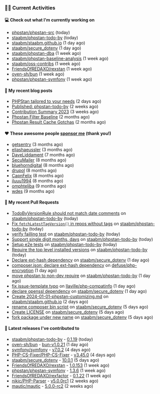 ### 👨‍💻 Current Activities


#### 💻 Check out what I'm currently working on

- [phpstan/phpstan-src](https://github.com/phpstan/phpstan-src) (today)
- [staabm/phpstan-todo-by](https://github.com/staabm/phpstan-todo-by) (today)
- [staabm/staabm.github.io](https://github.com/staabm/staabm.github.io) (1 day ago)
- [staabm/secure_dotenv](https://github.com/staabm/secure_dotenv) (1 day ago)
- [staabm/phpstan-dba](https://github.com/staabm/phpstan-dba) (1 week ago)
- [staabm/phpstan-baseline-analysis](https://github.com/staabm/phpstan-baseline-analysis) (1 week ago)
- [staabm/oss-contribs](https://github.com/staabm/oss-contribs) (1 week ago)
- [FriendsOfREDAXO/rexstan](https://github.com/FriendsOfREDAXO/rexstan) (1 week ago)
- [oven-sh/bun](https://github.com/oven-sh/bun) (1 week ago)
- [phpstan/phpstan-symfony](https://github.com/phpstan/phpstan-symfony) (1 week ago)


#### 📜 My recent blog posts

- [PHPStan tailored to your needs](https://staabm.github.io/2024/01/01/phpstan-customizing.html) (2 days ago)
- [Published: phpstan-todo-by](https://staabm.github.io/2023/12/17/phpstan-todo-by-published.html) (2 weeks ago)
- [Contribution Summary 2023](https://staabm.github.io/2023/12/07/contribution-summary-2023.html) (3 weeks ago)
- [Phpstan Filter Baseline](https://staabm.github.io/2023/10/30/phpstan-filter-baseline.html) (2 months ago)
- [Phpstan Result Cache Gotchas](https://staabm.github.io/2023/10/21/phpstan-result-cache-gotchas.html) (2 months ago)


#### ❤️ These awesome people [sponsor me](https://github.com/sponsors/staabm) (thank you!)

- [getsentry](https://github.com/getsentry) (3 months ago)
- [eliashaeussler](https://github.com/eliashaeussler) (3 months ago)
- [DaveLiddament](https://github.com/DaveLiddament) (7 months ago)
- [SecuMailer](https://github.com/SecuMailer) (8 months ago)
- [bluehorndigital](https://github.com/bluehorndigital) (8 months ago)
- [drupol](https://github.com/drupol) (8 months ago)
- [CapnFelix](https://github.com/CapnFelix) (8 months ago)
- [iluuu1994](https://github.com/iluuu1994) (8 months ago)
- [omphteliba](https://github.com/omphteliba) (9 months ago)
- [wdes](https://github.com/wdes) (9 months ago)


#### 🔨 My recent Pull Requests

- [TodoByVersionRule should not match date comments](https://github.com/staabm/phpstan-todo-by/pull/60) on [staabm/phpstan-todo-by](https://github.com/staabm/phpstan-todo-by) (today)
- [Fix `fetchLatestTagVersion()` in repos without tags](https://github.com/staabm/phpstan-todo-by/pull/58) on [staabm/phpstan-todo-by](https://github.com/staabm/phpstan-todo-by) (today)
- [verify failling test](https://github.com/staabm/phpstan-todo-by/pull/57) on [staabm/phpstan-todo-by](https://github.com/staabm/phpstan-todo-by) (today)
- [Support single digit months, days](https://github.com/staabm/phpstan-todo-by/pull/56) on [staabm/phpstan-todo-by](https://github.com/staabm/phpstan-todo-by) (today)
- [Setup e2e tests](https://github.com/staabm/phpstan-todo-by/pull/55) on [staabm/phpstan-todo-by](https://github.com/staabm/phpstan-todo-by) (today)
- [Require the top level installed versions](https://github.com/staabm/phpstan-todo-by/pull/54) on [staabm/phpstan-todo-by](https://github.com/staabm/phpstan-todo-by) (today)
- [Declare ext-hash dependency](https://github.com/staabm/secure_dotenv/pull/10) on [staabm/secure_dotenv](https://github.com/staabm/secure_dotenv) (1 day ago)
- [composer.json: declare ext-hash dependency](https://github.com/defuse/php-encryption/pull/524) on [defuse/php-encryption](https://github.com/defuse/php-encryption) (1 day ago)
- [move phpstan to non-dev require](https://github.com/staabm/phpstan-todo-by/pull/50) on [staabm/phpstan-todo-by](https://github.com/staabm/phpstan-todo-by) (1 day ago)
- [fix issue-template typo](https://github.com/llaville/php-compatinfo/pull/367) on [llaville/php-compatinfo](https://github.com/llaville/php-compatinfo) (1 day ago)
- [declare openssl dependency](https://github.com/staabm/secure_dotenv/pull/9) on [staabm/secure_dotenv](https://github.com/staabm/secure_dotenv) (1 day ago)
- [Create 2024-01-01-phpstan-customizing.md](https://github.com/staabm/staabm.github.io/pull/110) on [staabm/staabm.github.io](https://github.com/staabm/staabm.github.io) (2 days ago)
- [rename composer bin script](https://github.com/staabm/secure_dotenv/pull/8) on [staabm/secure_dotenv](https://github.com/staabm/secure_dotenv) (5 days ago)
- [Create LICENSE](https://github.com/staabm/secure_dotenv/pull/7) on [staabm/secure_dotenv](https://github.com/staabm/secure_dotenv) (5 days ago)
- [fork package under new name](https://github.com/staabm/secure_dotenv/pull/6) on [staabm/secure_dotenv](https://github.com/staabm/secure_dotenv) (5 days ago)


#### 🔭 Latest releases I've contributed to

- [staabm/phpstan-todo-by](https://github.com/staabm/phpstan-todo-by) - [0.1.19](https://github.com/staabm/phpstan-todo-by/releases/tag/0.1.19) (today)
- [oven-sh/bun](https://github.com/oven-sh/bun) - [bun-v1.0.21](https://github.com/oven-sh/bun/releases/tag/bun-v1.0.21) (1 day ago)
- [symfony/symfony](https://github.com/symfony/symfony) - [v7.0.2](https://github.com/symfony/symfony/releases/tag/v7.0.2) (4 days ago)
- [PHP-CS-Fixer/PHP-CS-Fixer](https://github.com/PHP-CS-Fixer/PHP-CS-Fixer) - [v3.45.0](https://github.com/PHP-CS-Fixer/PHP-CS-Fixer/releases/tag/v3.45.0) (4 days ago)
- [staabm/secure_dotenv](https://github.com/staabm/secure_dotenv) - [10.0.1](https://github.com/staabm/secure_dotenv/releases/tag/10.0.1) (5 days ago)
- [FriendsOfREDAXO/rexstan](https://github.com/FriendsOfREDAXO/rexstan) - [1.0.153](https://github.com/FriendsOfREDAXO/rexstan/releases/tag/1.0.153) (1 week ago)
- [phpstan/phpstan-symfony](https://github.com/phpstan/phpstan-symfony) - [1.3.6](https://github.com/phpstan/phpstan-symfony/releases/tag/1.3.6) (1 week ago)
- [FriendsOfREDAXO/rexfactor](https://github.com/FriendsOfREDAXO/rexfactor) - [0.1.22](https://github.com/FriendsOfREDAXO/rexfactor/releases/tag/0.1.22) (1 week ago)
- [nikic/PHP-Parser](https://github.com/nikic/PHP-Parser) - [v5.0.0rc1](https://github.com/nikic/PHP-Parser/releases/tag/v5.0.0rc1) (2 weeks ago)
- [mautic/mautic](https://github.com/mautic/mautic) - [5.0.0-rc2](https://github.com/mautic/mautic/releases/tag/5.0.0-rc2) (2 weeks ago)
